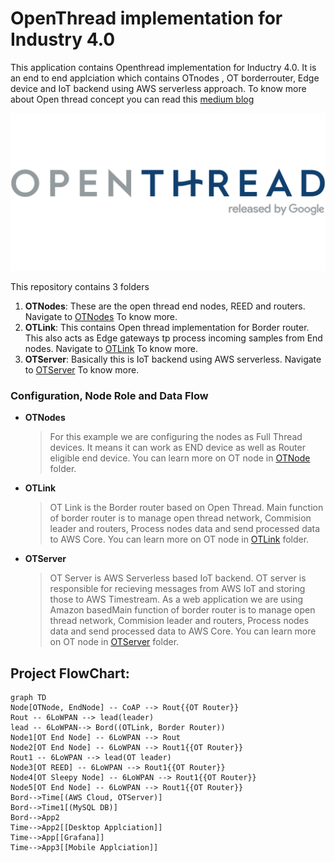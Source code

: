 # OpenThread implementation for Industry 4.0
This application contains Openthread implementation for Inductry 4.0. It is an end to end applciation which contains OTnodes , OT borderrouter, Edge device and IoT backend using AWS serverless approach. To know more about Open thread concept you can read this [medium blog](https://medium.com/@vbsmandi/a-deep-dive-into-openthread-optimizing-iot-connectivity-f145a681008a)

![alt text](openThread.png "oTImage")

This repository contains 3 folders
1. **OTNodes**: These are the open thread end nodes, REED and routers. Navigate to [OTNodes](OTNode) To know more.
2. **OTLink**: This contains Open thread implementation for Border router. This also acts as Edge gateways tp process incoming samples from End nodes. Navigate to [OTLink](OTLink) To know more.
3. **OTServer**: Basically this is IoT backend using AWS serverless. Navigate to [OTServer](OTServer) To know more.


### Configuration, Node Role and Data Flow
- **OTNodes**
    > For this example we are configuring the nodes as Full Thread devices. It means it can work as END device as well as Router eligible end device. You can learn more on OT node in [OTNode](OTNode) folder.  
	
-	**OTLink**
	>	OT Link is the Border router based on Open Thread. Main function of border router is  to manage open thread network, Commision leader and routers, Process nodes data and send processed data to AWS Core. You can learn more on OT node in [OTLink](OTLink) folder.  

- **OTServer**
    >OT Server is AWS Serverless based IoT backend. OT server is responsible for recieving messages from AWS IoT and storing those to AWS Timestream. As a web application we are using Amazon basedMain function of border router is  to manage open thread network, Commision leader and routers, Process nodes data and send processed data to AWS Core. You can learn more on OT node in [OTServer](OTServer) folder.  

## Project FlowChart:
```mermaid
graph TD
Node[OTNode, EndNode] -- CoAP --> Rout{{OT Router}}
Rout -- 6LoWPAN --> lead(leader)
lead -- 6LoWPAN--> Bord((OTLink, Border Router))
Node1[OT End Node] -- 6LoWPAN --> Rout
Node2[OT End Node] -- 6LoWPAN --> Rout1{{OT Router}}
Rout1 -- 6LoWPAN --> lead(OT leader)
Node3[OT REED] -- 6LoWPAN --> Rout1{{OT Router}}
Node4[OT Sleepy Node] -- 6LoWPAN --> Rout1{{OT Router}}
Node5[OT End Node] -- 6LoWPAN --> Rout1{{OT Router}}
Bord-->Time[(AWS Cloud, OTServer)]
Bord-->Time1[(MySQL DB)]
Bord-->App2
Time-->App2[[Desktop Applciation]]
Time-->App[[Grafana]]
Time-->App3[[Mobile Applciation]]
```